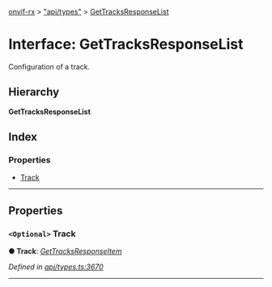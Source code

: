 [onvif-rx](../README.md) > ["api/types"](../modules/_api_types_.md) > [GetTracksResponseList](../interfaces/_api_types_.gettracksresponselist.md)

# Interface: GetTracksResponseList

Configuration of a track.

## Hierarchy

**GetTracksResponseList**

## Index

### Properties

* [Track](_api_types_.gettracksresponselist.md#track)

---

## Properties

<a id="track"></a>

### `<Optional>` Track

**● Track**: *[GetTracksResponseItem](_api_types_.gettracksresponseitem.md)*

*Defined in [api/types.ts:3670](https://github.com/patrickmichalina/onvif-rx/blob/3ab1739/src/api/types.ts#L3670)*

___

